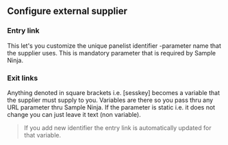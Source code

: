 ## Configure external supplier

### Entry link
This let's you customize the unique panelist identifier -parameter name that the supplier uses. This is mandatory parameter that is required by Sample Ninja.

### Exit links
Anything denoted in square brackets i.e. [sesskey] becomes a variable that the supplier must supply to you. Variables are there so you pass thru any URL parameter thru Sample Ninja. If the parameter is static i.e. it does not change you can just leave it text (non variable).

> If you add new identifier the entry link is automatically updated for that variable.
